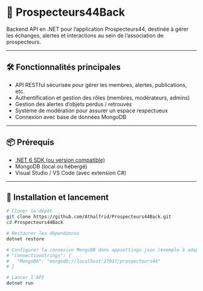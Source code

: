 # 🚀 Prospecteurs44Back

Backend API en .NET pour l’application Prospecteurs44, destinée à gérer les échanges, alertes et interactions au sein de l’association de prospecteurs.

---

## 🛠️ Fonctionnalités principales

- API RESTful sécurisée pour gérer les membres, alertes, publications, etc.
- Authentification et gestion des rôles (membres, modérateurs, admins)
- Gestion des alertes d’objets perdus / retrouvés
- Système de modération pour assurer un espace respectueux
- Connexion avec base de données MongoDB

---

## 📦 Prérequis

- [.NET 6 SDK (ou version compatible)](https://dotnet.microsoft.com/download)
- MongoDB (local ou hébergé)
- Visual Studio / VS Code (avec extension C#)

---

## 🚀 Installation et lancement

```bash
# Cloner le dépôt
git clone https://github.com/Athalfrid/Prospecteurs44Back.git
cd Prospecteurs44Back

# Restaurer les dépendances
dotnet restore

# Configurer la connexion MongoDB dans appsettings.json (exemple à adapter)
# "ConnectionStrings": {
#   "MongoDb": "mongodb://localhost:27017/prospecteurs44"
# }

# Lancer l’API
dotnet run

